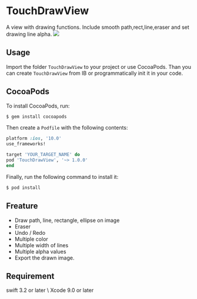 # TouchDrawView
A view with drawing functions. Include smooth path,rect,line,eraser and set drawing line alpha.
![](https://raw.githubusercontent.com/kakerucode/DrawView/master/screenshot.png)

## Usage
Import the folder `TouchDrawView` to  your project or use CocoaPods.
Than you can create `TouchDrawView` from IB or programmatically init it in your code.

## CocoaPods

To install CocoaPods, run:

```bash
$ gem install cocoapods
```

Then create a `Podfile` with the following contents:

```ruby
platform :ios, '10.0'
use_frameworks!

target 'YOUR_TARGET_NAME' do
pod 'TouchDrawView', '~> 1.0.0'
end
```

Finally, run the following command to install it:

```bash
$ pod install
```

## Freature
- Draw path, line, rectangle, ellipse on image
- Eraser
- Undo / Redo
- Multiple color
- Multiple width of lines
- Multiple alpha values
- Export the drawn image.

## Requirement
swift 3.2 or later  \  Xcode 9.0 or later

